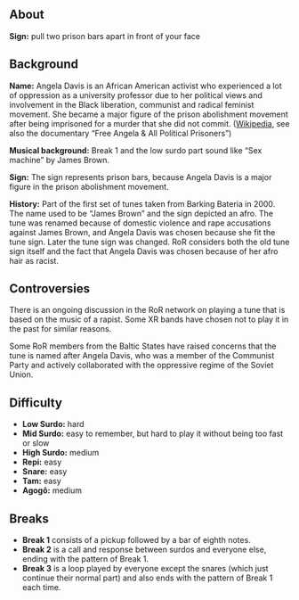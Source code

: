 ## About
**Sign:** pull two prison bars apart in front of your face

## Background

**Name:** Angela Davis is an African American activist who experienced a lot of oppression as a university professor due to her political views and involvement in the Black liberation, communist and radical feminist movement. She became a major figure of the prison abolishment movement after being imprisoned for a murder that she did not commit. ([Wikipedia](https://en.wikipedia.org/wiki/Angela_Davis), see also the documentary “Free Angela & All Political Prisoners”)

**Musical background:** Break 1 and the low surdo part sound like “Sex machine” by James Brown.

**Sign:** The sign represents prison bars, because Angela Davis is a major figure in the prison abolishment movement.

**History:** Part of the first set of tunes taken from Barking Bateria in 2000. The name used to be “James Brown” and the sign depicted an afro. The tune was renamed because of domestic violence and rape accusations against James Brown, and Angela Davis was chosen because she fit the tune sign. Later the tune sign was changed. RoR considers both the old tune sign itself and the fact that Angela Davis was chosen because of her afro hair as racist.

## Controversies

There is an ongoing discussion in the RoR network on playing a tune that is based on the music of a rapist. Some XR bands have chosen not to play it in the past for similar reasons.

Some RoR members from the Baltic States have raised concerns that the tune is named after Angela Davis, who was a member of the Communist Party and actively collaborated with the oppressive regime of the Soviet Union.

## Difficulty

* **Low Surdo:** hard
* **Mid Surdo:** easy to remember, but hard to play it without being too fast or slow
* **High Surdo:** medium
* **Repi:** easy
* **Snare:** easy
* **Tam:** easy
* **Agogô:** medium

## Breaks

* **Break 1** consists of a pickup followed by a bar of eighth notes.
* **Break 2** is a call and response between surdos and everyone else, ending with the pattern of Break 1.
* **Break 3** is a loop played by everyone except the snares (which just continue their normal part) and also ends with the pattern of Break 1 each time.

